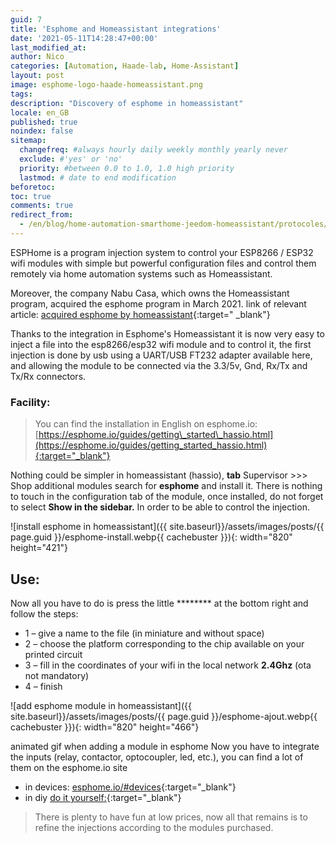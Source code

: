 ```yaml
---
guid: 7
title: 'Esphome and Homeassistant integrations'
date: '2021-05-11T14:28:47+00:00'
last_modified_at:
author: Nico
categories: [Automation, Haade-lab, Home-Assistant]
layout: post
image: esphome-logo-haade-homeassistant.png
tags:
description: "Discovery of esphome in homeassistant"
locale: en_GB
published: true
noindex: false
sitemap:
  changefreq: #always hourly daily weekly monthly yearly never
  exclude: #'yes' or 'no'
  priority: #between 0.0 to 1.0, 1.0 high priority
  lastmod: # date to end modification
beforetoc:
toc: true
comments: true
redirect_from:
  - /en/blog/home-automation-smarthome-jeedom-homeassistant/protocoles/esphome-et-homeassistant/
---
```


ESPHome is a program injection system to control your ESP8266 / ESP32 wifi modules with simple but powerful configuration files and control them remotely via home automation systems such as Homeassistant.

Moreover, the company Nabu Casa, which owns the Homeassistant program, acquired the esphome program in March 2021. link of relevant article: [acquired esphome by homeassistant](https://www.home-assistant.io/blog/2021/03/18/nabu-casa-has-acquired-esphome/){:target=" _blank"}

Thanks to the integration in Esphome's Homeassistant it is now very easy to inject a file into the esp8266/esp32 wifi module and to control it, the first injection is done by usb using a UART/USB FT232 adapter available here, and allowing the module to be connected via the 3.3/5v, Gnd, Rx/Tx and Tx/Rx connectors.

### Facility:

> You can find the installation in English on esphome.io:
[https://esphome.io/guides/getting\_started\_hassio.html](https://esphome.io/guides/getting_started_hassio.html){:target="_blank"}

Nothing could be simpler in homeassistant (hassio), **tab** Supervisor &gt;&gt;&gt; Shop additional modules search for **esphome** and install it. There is nothing to touch in the configuration tab of the module, once installed, do not forget to select **Show in the sidebar.** In order to be able to control the injection.

![install esphome in homeassistant]({{ site.baseurl}}/assets/images/posts/{{ page.guid }}/esphome-install.webp{{ cachebuster }}){: width="820" height="421"}

## Use:

Now all you have to do is press the little ******** at the bottom right and follow the steps:

- 1 – give a name to the file (in miniature and without space)
- 2 – choose the platform corresponding to the chip available on your printed circuit
- 3 – fill in the coordinates of your wifi in the local network **2.4Ghz** (ota not mandatory)
- 4 – finish

![add esphome module in homeassistant]({{ site.baseurl}}/assets/images/posts/{{ page.guid }}/esphome-ajout.webp{{ cachebuster }}){: width="820" height="466"}


animated gif when adding a module in esphome Now you have to integrate the inputs (relay, contactor, optocoupler, led, etc.), you can find a lot of them on the esphome.io site

- in devices: [esphome.io/#devices](https://esphome.io/#devices){:target="_blank"}
- in diy [do it yourself:](https://esphome.io/guides/diy.html){:target="_blank"}

> There is plenty to have fun at low prices, now all that remains is to refine the injections according to the modules purchased.
